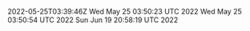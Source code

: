 2022-05-25T03:39:46Z
Wed May 25 03:50:23 UTC 2022
Wed May 25 03:50:54 UTC 2022
Sun Jun 19 20:58:19 UTC 2022
